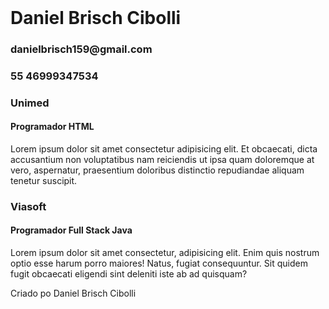 <!DOCTYPE html>
<html lang="en">
<head>
    <meta charset="UTF-8">
    <meta name="viewport" content="width=device-width, initial-scale=1.0">
    <title>Curriculum - Daniel Brisch Cibolli</title>
    <link rel="stylesheet" href="style.css">
</head>
<body>
    <div id="container">
        <div id="content">
            <div id="header">
                <h1 style="margin: 0px;">Daniel Brisch Cibolli</h1>
                <h3>danielbrisch159@gmail.com</h3>
                <h3>55 46999347534</h3>
            </div>
            <div class="experience">
                <h3>Unimed</h3>
                <h4>Programador HTML</h4>
                <p>Lorem ipsum dolor sit amet consectetur adipisicing elit. Et obcaecati, dicta accusantium non voluptatibus nam reiciendis ut ipsa quam doloremque at vero, aspernatur, praesentium doloribus distinctio repudiandae aliquam tenetur suscipit.</p>
            </div>
            <div class="experience2">
                <h3>Viasoft</h3>
                <h4>Programador Full Stack Java</h4>
                <p>Lorem ipsum dolor sit amet consectetur, adipisicing elit. Enim quis nostrum optio esse harum porro maiores! Natus, fugiat consequuntur. Sit quidem fugit obcaecati eligendi sint deleniti iste ab ad quisquam?</p>
            </div>
            <div id="footer">
                <p>Criado po Daniel Brisch Cibolli</p>
            </div>
        </div>
    </div>
    
</body>
<script src="script.js"></script>
</html>